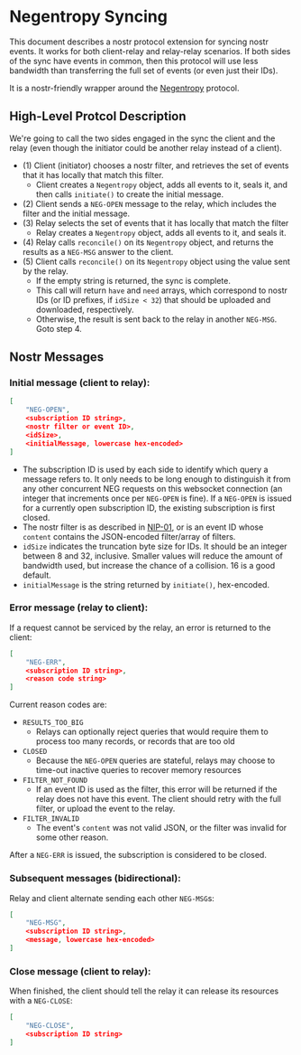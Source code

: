 # Negentropy Syncing

This document describes a nostr protocol extension for syncing nostr events. It works for both client-relay and relay-relay scenarios. If both sides of the sync have events in common, then this protocol will use less bandwidth than transferring the full set of events (or even just their IDs).

It is a nostr-friendly wrapper around the [Negentropy](https://github.com/hoytech/negentropy) protocol.

## High-Level Protcol Description

We're going to call the two sides engaged in the sync the client and the relay (even though the initiator could be another relay instead of a client).

* (1) Client (initiator) chooses a nostr filter, and retrieves the set of events that it has locally that match this filter.
  * Client creates a `Negentropy` object, adds all events to it, seals it, and then calls `initiate()` to create the initial message.
* (2) Client sends a `NEG-OPEN` message to the relay, which includes the filter and the initial message.
* (3) Relay selects the set of events that it has locally that match the filter
  * Relay creates a `Negentropy` object, adds all events to it, and seals it.
* (4) Relay calls `reconcile()` on its `Negentropy` object, and returns the results as a `NEG-MSG` answer to the client.
* (5) Client calls `reconcile()` on its `Negentropy` object using the value sent by the relay.
  * If the empty string is returned, the sync is complete.
  * This call will return `have` and `need` arrays, which correspond to nostr IDs (or ID prefixes, if `idSize < 32`) that should be uploaded and downloaded, respectively.
  * Otherwise, the result is sent back to the relay in another `NEG-MSG`. Goto step 4.

## Nostr Messages

### Initial message (client to relay):

```json
[
    "NEG-OPEN",
    <subscription ID string>,
    <nostr filter or event ID>,
    <idSize>,
    <initialMessage, lowercase hex-encoded>
]
```

* The subscription ID is used by each side to identify which query a message refers to. It only needs to be long enough to distinguish it from any other concurrent NEG requests on this websocket connection (an integer that increments once per `NEG-OPEN` is fine). If a `NEG-OPEN` is issued for a currently open subscription ID, the existing subscription is first closed.
* The nostr filter is as described in [NIP-01](https://github.com/nostr-protocol/nips/blob/master/01.md), or is an event ID whose `content` contains the JSON-encoded filter/array of filters.
* `idSize` indicates the truncation byte size for IDs. It should be an integer between 8 and 32, inclusive. Smaller values will reduce the amount of bandwidth used, but increase the chance of a collision. 16 is a good default.
* `initialMessage` is the string returned by `initiate()`, hex-encoded.

### Error message (relay to client):

If a request cannot be serviced by the relay, an error is returned to the client:

```json
[
    "NEG-ERR",
    <subscription ID string>,
    <reason code string>
]
```

Current reason codes are:

* `RESULTS_TOO_BIG`
  * Relays can optionally reject queries that would require them to process too many records, or records that are too old
* `CLOSED`
  * Because the `NEG-OPEN` queries are stateful, relays may choose to time-out inactive queries to recover memory resources
* `FILTER_NOT_FOUND`
  * If an event ID is used as the filter, this error will be returned if the relay does not have this event. The client should retry with the full filter, or upload the event to the relay.
* `FILTER_INVALID`
  * The event's `content` was not valid JSON, or the filter was invalid for some other reason.

After a `NEG-ERR` is issued, the subscription is considered to be closed.

### Subsequent messages (bidirectional):

Relay and client alternate sending each other `NEG-MSG`s:

```json
[
    "NEG-MSG",
    <subscription ID string>,
    <message, lowercase hex-encoded>
]
```

### Close message (client to relay):

When finished, the client should tell the relay it can release its resources with a `NEG-CLOSE`:

```json
[
    "NEG-CLOSE",
    <subscription ID string>
]
```
